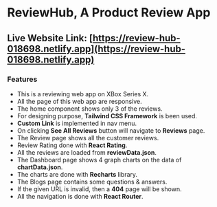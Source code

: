 # ReviewHub, A Product Review App

## Live Website Link: [https://review-hub-018698.netlify.app](https://review-hub-018698.netlify.app)

### Features

- This is a reviewing web app on XBox Series X.
- All the page of this web app are responsive.
- The home component shows only 3 of the reviews.
- For designing purpose, **Tailwind CSS Framework** is been used.
- **Custom Link** is implemented in nav menu.
- On clicking **See All Reviews** button will navigate to **Reviews** page.
- The Review page shows all the customer reviews.
- Review Rating done with **React Rating**.
- All the reviews are loaded from **reviewData.json**.
- The Dashboard page shows 4 graph charts on the data of **chartData.json**.
- The charts are done with **Recharts** library.
- The Blogs page contains some questions & answers.
- If the given URL is invalid, then a **404** page will be shown.
- All the navigation is done with **React Router**.
